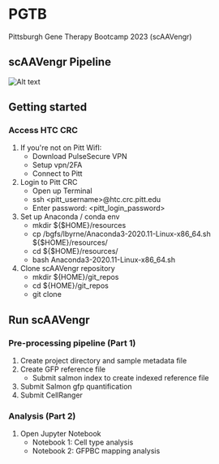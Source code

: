 # PGTB
Pittsburgh Gene Therapy Bootcamp 2023 (scAAVengr)

## scAAVengr Pipeline
![Alt text](relative%20img/scaavengr_pipeline.png?raw=true "Title")


## Getting started

### Access HTC CRC

  1. If you're not on Pitt WifI:
        - Download PulseSecure VPN
        - Setup vpn/2FA
        - Connect to Pitt
  2. Login to Pitt CRC
        - Open up Terminal
        - ssh <pitt_username>@htc.crc.pitt.edu
        - Enter password: <pitt_login_password>
  3. Set up Anaconda / conda env
        - mkdir ${$HOME}/resources
        - cp /bgfs/lbyrne/Anaconda3-2020.11-Linux-x86_64.sh ${$HOME}/resources/
        - cd ${$HOME}/resources/
        - bash Anaconda3-2020.11-Linux-x86_64.sh
  4. Clone scAAVengr repository
        - mkdir ${HOME}/git_repos
        - cd ${HOME}/git_repos
        - git clone <repo>

## Run scAAVengr

### Pre-processing pipeline (Part 1)

  1. Create project directory and sample metadata file
  2. Create GFP reference file
        - Submit salmon index to create indexed reference file
  3. Submit Salmon gfp quantification
  4.  Submit CellRanger


### Analysis (Part 2)

  1. Open Jupyter Notebook
       - Notebook 1: Cell type analysis
       - Notebook 2: GFPBC mapping analysis

